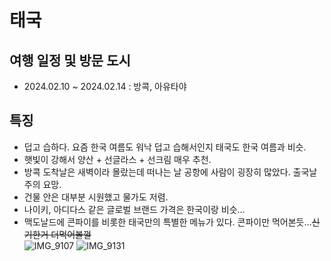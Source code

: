 # 태국

## 여행 일정 및 방문 도시

- 2024.02.10 ~ 2024.02.14 : 방콕, 아유타야

## 특징

- 덥고 습하다. 요즘 한국 여름도 워낙 덥고 습해서인지 태국도 한국 여름과 비슷.
- 햇빛이 강해서 양산 + 선글라스 + 선크림 매우 추천.
- 방콕 도착날은 새벽이라 몰랐는데 떠나는 날 공항에 사람이 굉장히 많았다. 출국날 주의 요망.
- 건물 안은 대부분 시원했고 물가도 저렴.
- 나이키, 아디다스 같은 글로벌 브랜드 가격은 한국이랑 비슷...
- 맥도날드에 콘파이를 비롯한 태국만의 특별한 메뉴가 있다. 콘파이만 먹어본듯...~~신기한거 더먹어볼껄~~  
  ![IMG_9107](https://github.com/user-attachments/assets/e8d070d0-6783-4231-a930-10726fb9df7f)
  ![IMG_9131](https://github.com/user-attachments/assets/beca41e5-e044-4290-bea1-2413a0b8858a)